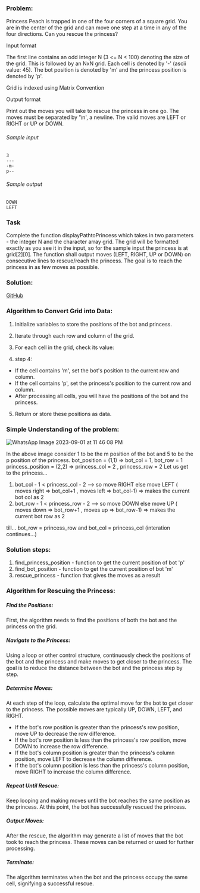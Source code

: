 ### Problem: 
Princess Peach is trapped in one of the four corners of a square grid. You are in the center of the grid and can move one step at a time in any of the four directions. Can you rescue the princess?

Input format

The first line contains an odd integer N (3 <= N < 100) denoting the size of the grid. This is followed by an NxN grid. Each cell is denoted by '-' (ascii value: 45). The bot position is denoted by 'm' and the princess position is denoted by 'p'.

Grid is indexed using Matrix Convention

Output format

Print out the moves you will take to rescue the princess in one go. The moves must be separated by '\n', a newline. The valid moves are LEFT or RIGHT or UP or DOWN.

###### Sample input
```
3
---
-m-
p--
```
###### Sample output

```
DOWN
LEFT
```

### Task

Complete the function displayPathtoPrincess which takes in two parameters - the integer N and the character array grid. The grid will be formatted exactly as you see it in the input, so for the sample input the princess is at grid[2][0]. The function shall output moves (LEFT, RIGHT, UP or DOWN) on consecutive lines to rescue/reach the princess. The goal is to reach the princess in as few moves as possible.

### Solution:

[GitHub]([https://github.com](https://github.com/Jeru-John/ML-case-studies/blob/main/Hackkerrank%20Artificial%20Intellligence%20Solutions/Bot_Saving_Princess.py))

### Algorithm to Convert Grid into Data:

1. Initialize variables to store the positions of the bot and princess.

2. Iterate through each row and column of the grid.

3. For each cell in the grid, check its value:

4. step 4: 
* If the cell contains 'm', set the bot's position to the current row and column.
* If the cell contains 'p', set the princess's position to the current row and column.
* After processing all cells, you will have the positions of the bot and the princess.

5. Return or store these positions as data.


### Simple Understanding of the problem:

![WhatsApp Image 2023-09-01 at 11 46 08 PM](https://github.com/Jeru-John/ML-case-studies/assets/141055457/3290b5b4-e5b0-4e5e-ac24-2efb044347ec)

In the above image consider 1 to be the m position of the bot and 5 to be the p position of the princess.
bot_position = (1,1) => bot_col = 1, bot_row = 1
princess_position = (2,2) => princess_col = 2 , princess_row = 2
Let us get to the princess...
1. bot_col - 1 < princess_col - 2 --> so move RIGHT else move LEFT ( moves right => bot_col+1 , moves left => bot_col-1)  => makes the current bot col as 2
2. bot_row - 1 < princess_row - 2 --> so move DOWN else move UP ( moves down => bot_row+1 , moves up => bot_row-1) => makes the current bot row as 2

till... bot_row = princess_row and bot_col = princess_col (interation continues...)

### Solution steps: 

1. find_princess_position - function to get the current position of bot 'p'
2. find_bot_position - function to get the current position of bot 'm'
3. rescue_princess - function that gives the moves as a result

### Algorithm for Rescuing the Princess:

##### Find the Positions: 
First, the algorithm needs to find the positions of both the bot and the princess on the grid.

##### Navigate to the Princess: 
Using a loop or other control structure, continuously check the positions of the bot and the princess and make moves to get closer to the princess. The goal is to reduce the distance between the bot and the princess step by step.

##### Determine Moves: 
At each step of the loop, calculate the optimal move for the bot to get closer to the princess. The possible moves are typically UP, DOWN, LEFT, and RIGHT.

* If the bot's row position is greater than the princess's row position, move UP to decrease the row difference.
* If the bot's row position is less than the princess's row position, move DOWN to increase the row difference.
* If the bot's column position is greater than the princess's column position, move LEFT to decrease the column difference.
* If the bot's column position is less than the princess's column position, move RIGHT to increase the column difference.

##### Repeat Until Rescue: 
Keep looping and making moves until the bot reaches the same position as the princess. At this point, the bot has successfully rescued the princess.

##### Output Moves: 
After the rescue, the algorithm may generate a list of moves that the bot took to reach the princess. These moves can be returned or used for further processing.

##### Terminate: 
The algorithm terminates when the bot and the princess occupy the same cell, signifying a successful rescue.



